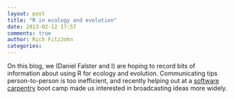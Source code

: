 ```yaml
---
layout: post
title: "R in ecology and evolution"
date: 2013-02-12 17:57
comments: true
author: Rich FitzJohn
categories: 
---
```


On this blog, we (Daniel Falster and I) are hoping to record bits of
information about using R for ecology and evolution.  Communicating
tips person-to-person is too inefficient, and recently helping out at
a [software carpentry](http://software-carpentry.org) boot camp made
us interested in broadcasting ideas more widely.
